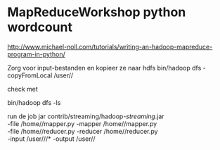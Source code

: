 # MapReduceWorkshop python wordcount

http://www.michael-noll.com/tutorials/writing-an-hadoop-mapreduce-program-in-python/

Zorg voor input-bestanden en kopieer ze naar hdfs
bin/hadoop dfs -copyFromLocal <input-bestandendir> /user/<gebruiker>/<input-bestandendir>

check met 

bin/hadoop dfs -ls

run de job
jar contrib/streaming/hadoop-*streaming*.jar \
-file /home/<gebruiker>/mapper.py    -mapper /home/<gebruiker>/mapper.py \
-file /home/<gebruiker>/reducer.py   -reducer /home/<gebruiker>/reducer.py \
-input /user/<gebruiker>/<input-bestandendir>/* -output /user/<gebruiker>/<output-dir>
